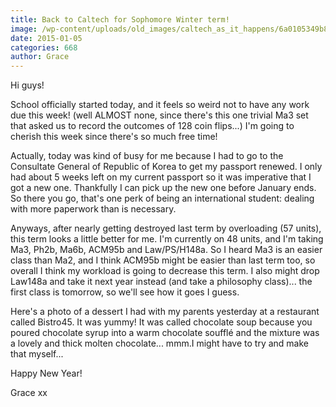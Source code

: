 ```yaml
---
title: Back to Caltech for Sophomore Winter term!
image: /wp-content/uploads/old_images/caltech_as_it_happens/6a0105349b8251970b01b8d0b88b3f970c.jpg
date: 2015-01-05
categories: 668
author: Grace
---
```



Hi guys!

School officially started today, and it feels so weird not to have any work due this week! (well ALMOST none, since there's this one trivial Ma3 set that asked us to record the outcomes of 128 coin flips...) I'm going to cherish this week since there's so much free time!

Actually, today was kind of busy for me because I had to go to the Consultate General of Republic of Korea to get my passport renewed. I only had about 5 weeks left on my current passport so it was imperative that I got a new one. Thankfully I can pick up the new one before January ends. So there you go, that's one perk of being an international student: dealing with more paperwork than is necessary.

Anyways, after nearly getting destroyed last term by overloading (57 units), this term looks a little better for me. I'm currently on 48 units, and I'm taking Ma3, Ph2b, Ma6b, ACM95b and Law/PS/H148a. So I heard Ma3 is an easier class than Ma2, and I think ACM95b might be easier than last term too, so overall I think my workload is going to decrease this term. I also might drop Law148a and take it next year instead (and take a philosophy class)... the first class is tomorrow, so we'll see how it goes I guess.

Here's a photo of a dessert I had with my parents yesterday at a restaurant called Bistro45. It was yummy! It was called chocolate soup because you poured chocolate syrup into a warm chocolate soufflé and the mixture was a lovely and thick molten chocolate... mmm.I might have to try and make that myself...

Happy New Year!

Grace xx

